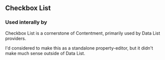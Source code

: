 ﻿## Checkbox List

### Used interally by

Checkbox List is a cornerstone of Contentment, primarily used by Data List providers.

I'd considered to make this as a standalone property-editor, but it didn't make much sense outside of Data List.

